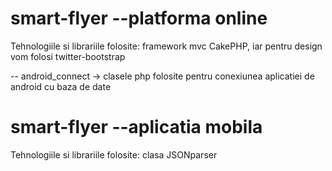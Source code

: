 smart-flyer --platforma online 
=====================
Tehnologiile si librariile folosite: framework mvc CakePHP, iar pentru design vom folosi twitter-bootstrap

-- android_connect -> clasele php folosite pentru conexiunea aplicatiei de android cu baza de date 

smart-flyer --aplicatia mobila 
=====================
Tehnologiile si librariile folosite: clasa JSONparser
